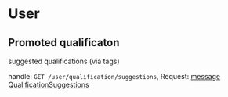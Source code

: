 # User

## Promoted qualificaton

suggested qualifications (via tags)

handle: `GET /user/qualification/suggestions`, Request: [message QualificationSuggestions](https://gitlab.com/edgenode2/proto/-/blob/master/EdgeNode/Transport/User.proto)
